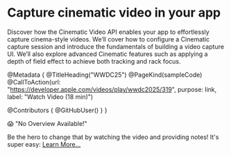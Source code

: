 # Capture cinematic video in your app

Discover how the Cinematic Video API enables your app to effortlessly capture cinema-style videos. We’ll cover how to configure a Cinematic capture session and introduce the fundamentals of building a video capture UI. We’ll also explore advanced Cinematic features such as applying a depth of field effect to achieve both tracking and rack focus.

@Metadata {
   @TitleHeading("WWDC25")
   @PageKind(sampleCode)
   @CallToAction(url: "https://developer.apple.com/videos/play/wwdc2025/319", purpose: link, label: "Watch Video (18 min)")

   @Contributors {
      @GitHubUser(<replace this with your GitHub handle>)
   }
}

😱 "No Overview Available!"

Be the hero to change that by watching the video and providing notes! It's super easy:
 [Learn More…](https://wwdcnotes.com/documentation/wwdcnotes/contributing)
